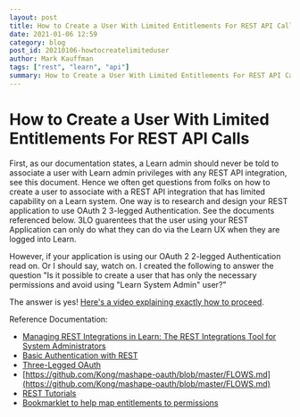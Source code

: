 ```yaml
---
layout: post
title: How to Create a User With Limited Entitlements For REST API Calls
date: 2021-01-06 12:59
category: blog
post_id: 20210106-howtocreatelimiteduser
author: Mark Kauffman
tags: ["rest", "learn", "api"]
summary: How to Create a User With Limited Entitlements For REST API Calls
---
```


# How to Create a User With Limited Entitlements For REST API Calls

First, as our documentation states, a Learn admin should never be told to associate a user with Learn admin privileges with any REST API integration, see this document. Hence we often get questions from folks on how to create a user to associate with a REST API integration that has limited capability on a Learn system. One way is to research and design your REST application to use OAuth 2 3-legged Authentication. See the documents referenced below. 3LO guarentees that the user using your REST Application can only do what they can do via the Learn UX when they are logged into Learn.

However, if your application is using our OAuth 2 2-legged Authentication read on. Or I should say, watch on. I created the following to answer the question "Is it possible to create a user that has only the necessary permissions and avoid using "Learn System Admin" user?"

The answer is yes! [Here's a video explaining exactly how to proceed](https://youtu.be/uyKdbCpcZMc).

Reference Documentation:

- [Managing REST Integrations in Learn: The REST Integrations Tool for System Administrators](https://anthologydevdocs.ddns.net/docs/REST%20APIs/Learn/Admin/rest_apis-learn-admin-rest_and_learn)
- [Basic Authentication with REST](https://anthologydevdocs.ddns.net/docs/REST%20APIs/Learn/Getting%20Started/rest_apis-learn-getting-started-basic_auth)
- [Three-Legged OAuth](https://anthologydevdocs.ddns.net/docs/REST%20APIs/Learn/Getting%20Started/rest_apis-learn-getting-started-3lo)
- [https://github.com/Kong/mashape-oauth/blob/master/FLOWS.md](https://github.com/Kong/mashape-oauth/blob/master/FLOWS.md)
- [REST Tutorials](https://anthologydevdocs.ddns.net/docs/REST%20APIs/Learn/Getting%20Started/Tutorials)
- [Bookmarklet to help map entitlements to permissions](https://community.blackboard.com/blogs/4/18)

